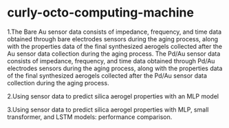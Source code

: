 # curly-octo-computing-machine

1.The Bare Au sensor data consists of impedance, frequency, and time data obtained through bare electrodes sensors during the aging process, along with the properties data of the final synthesized aerogels collected after the Au sensor data collection during the aging process.
The Pd/Au sensor data consists of impedance, frequency, and time data obtained through Pd/Au electrodes sensors during the aging process, along with the properties data of the final synthesized aerogels collected after the Pd/Au sensor data collection during the aging process.

2.Using sensor data to predict silica aerogel properties with an MLP model 


3.Using sensor data to predict silica aerogel properties with MLP, small transformer, and LSTM models: performance comparison.

 
